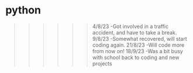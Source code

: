 # python
>>>>>>4/8/23
-Got involved in a traffic accident, and have to take a break.
>>>>>>9/8/23
-Somewhat recovered, will start coding again.
>>>>>>21/8/23
-Will code more from now on!
>>>>>>18/9/23
-Was a bit busy with school back to coding and new projects
